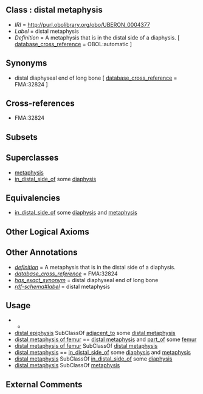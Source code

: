 
## Class : distal metaphysis

 * *IRI* = http://purl.obolibrary.org/obo/UBERON_0004377
 * *Label* = distal metaphysis
 * *Definition* = A metaphysis that is in the distal side of a diaphysis. [ [database_cross_reference](../../ef/oboInOwl#hasDbXref.md) = OBOL:automatic ]

## Synonyms

 * distal diaphyseal end of long bone [ [database_cross_reference](../../ef/oboInOwl#hasDbXref.md) = FMA:32824 ]

## Cross-references

 * FMA:32824

## Subsets


## Superclasses

 * [metaphysis](../../UBERON/38/UBERON_0001438.md)
 * [in_distal_side_of](../../BSPO/25/BSPO_0000125.md) some [diaphysis](../../UBERON/69/UBERON_0004769.md)

## Equivalencies

 * [in_distal_side_of](../../BSPO/25/BSPO_0000125.md) some [diaphysis](../../UBERON/69/UBERON_0004769.md) and [metaphysis](../../UBERON/38/UBERON_0001438.md)

## Other Logical Axioms


## Other Annotations

 * *[definition](../../IAO/15/IAO_0000115.md)* = A metaphysis that is in the distal side of a diaphysis.
 * *[database_cross_reference](../../ef/oboInOwl#hasDbXref.md)* = FMA:32824
 * *[has_exact_synonym](../../ym/oboInOwl#hasExactSynonym.md)* = distal diaphyseal end of long bone
 * *[rdf-schema#label](../../el/rdf-schema#label.md)* = distal metaphysis

## Usage

 * -
 * [distal epiphysis](../../UBERON/79/UBERON_0004379.md) SubClassOf [adjacent_to](../../RO/20/RO_0002220.md) some [distal metaphysis](../../UBERON/77/UBERON_0004377.md)
 * [distal metaphysis of femur](../../UBERON/64/UBERON_0006864.md) == [distal metaphysis](../../UBERON/77/UBERON_0004377.md) and [part_of](../../BFO/50/BFO_0000050.md) some [femur](../../UBERON/81/UBERON_0000981.md)
 * [distal metaphysis of femur](../../UBERON/64/UBERON_0006864.md) SubClassOf [distal metaphysis](../../UBERON/77/UBERON_0004377.md)
 * [distal metaphysis](../../UBERON/77/UBERON_0004377.md) == [in_distal_side_of](../../BSPO/25/BSPO_0000125.md) some [diaphysis](../../UBERON/69/UBERON_0004769.md) and [metaphysis](../../UBERON/38/UBERON_0001438.md)
 * [distal metaphysis](../../UBERON/77/UBERON_0004377.md) SubClassOf [in_distal_side_of](../../BSPO/25/BSPO_0000125.md) some [diaphysis](../../UBERON/69/UBERON_0004769.md)
 * [distal metaphysis](../../UBERON/77/UBERON_0004377.md) SubClassOf [metaphysis](../../UBERON/38/UBERON_0001438.md)

## External Comments

